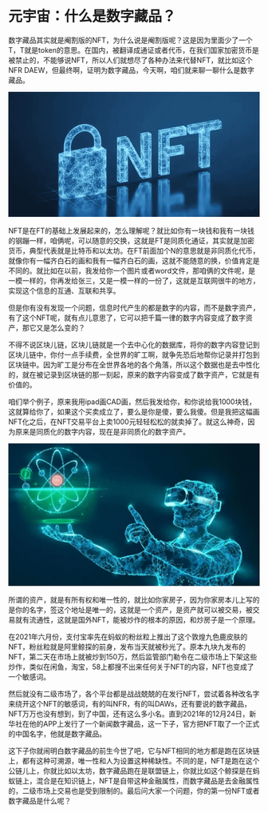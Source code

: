 # 元宇宙：什么是数字藏品？




数字藏品其实就是阉割版的NFT，为什么说是阉割版呢？这是因为里面少了一个T，T就是token的意思。在国内，被翻译成通证或者代币，在我们国家加密货币是被禁止的，不能够说NFT，所以人们就想尽了各种办法来代替NFT，就比如这个NFR DAEW，但最终啊，证明为数字藏品，今天啊，咱们就来聊一聊什么是数字藏品。

![img](251.png)



NFT是在FT的基础上发展起来的，怎么理解呢？就比如你有一块钱和我有一块钱的钢蹦一样，咱俩呢，可以随意的交换，这就是FT是同质化通证，其实就是加密货币，典型代表就是比特币和以太坊。在FT前面加个N的意思就是非同质化代币，就像你有一幅齐白石的画和我有一幅齐白石的画，这就不能随意的换，价值肯定是不同的。就比如在以前，我发给你一个图片或者word文件，那咱俩的文件呢，是一模一样的，你再发给张三，又是一模一样的一份了，这就是互联网很牛的地方，实现这个信息的互通、互联和共享。

但是你有没有发现一个问题，信息时代产生的都是数字的内容，而不是数字资产，有了这个NFT呢，就有点儿意思了，它可以把千篇一律的数字内容变成了数字资产，那它又是怎么变的？

不得不说区块儿链，区块儿链就是一个去中心化的数据库，将你的数字内容登记到区块儿链中，你付一点手续费，全世界的旷工啊，就争先恐后地帮你记录并打包到区块链中。因为旷工是分布在全世界各地的各个角落，所以这个数据也是去中性化的，就在被记录到区块链的那一刻起，原来的数字内容变成了数字资产，它就是有价值的。

咱们举个例子，原来我用ipad画CAD画，然后我发给你，和你说给我1000块钱，这就算给你了，如果这个买卖成立了，要么是你是傻，要么我傻。但是我把这幅画NFT化之后，在NFT交易平台上卖1000元轻轻松松的就卖掉了。就这么神奇，因为原来是同质化的数字内容，现在是非同质化的数字资产。

![img](252.png)



所谓的资产，就是有所有权和唯一性的，就比如你家房子，因为你家房本儿上写的是你的名字，签这个地址是唯一的，这就是一个资产，是资产就可以被交易，被交易就有流通性，这就是国外NFT，能被炒作的根本的原因，和炒房子是一个原理。

在2021年六月份，支付宝率先在蚂蚁的粉丝粒上推出了这个敦煌九色鹿皮肤的NFT，粉丝粒就是阿里鲸探的前身，发布当天就被秒光了。原本九块九发布的NFT，第二天在市场上就被炒到150万，然后监管部门勒令在二级市场上下架这些炒作，类似在闲鱼，淘宝，58上都搜不出来任何关于NFT的内容，NFT也变成了一个敏感词。

然后就没有二级市场了，各个平台都是战战兢兢的在发行NFT，尝试着各种改名字来绕开这个NFT的敏感词，有的叫NFR，有的叫DAWs，还有要说的数字藏品，NFT万万也没有想到，到了中国，还有这么多小名。直到2021年的12月24日，新华社在他的APP上发行了一个新闻数字藏品，这一下子，官方把NFT取了一个正式的中国名字，他就是数字藏品。

这下子你就闹明白数字藏品的前生今世了吧，它与NFT相同的地方都是跑在区块链上，都有这种可溯源，唯一性和人为设置这种稀缺性。不同的是，NFT是跑在这个公链儿上，你就比如以太坊，数字藏品跑在是联盟链上，你就比如这个鲸探是在蚂蚁链上，混合是在知识链上，NFT是自带这种金融属性，而数字藏品是去金融属性的，二级市场上交易也是受到限制的。最后问大家一个问题，你的第一份NFT或者数字藏品是什么呢？
